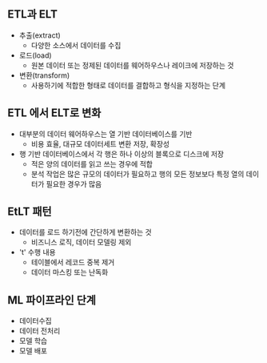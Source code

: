 ## ETL과 ELT
- 추출(extract)
    - 다양한 소스에서 데이터를 수집
- 로드(load)
    - 원본 데이터 또는 정제된 데이터를 웨어하우스나 레이크에 저장하는 것
- 변환(transform)
    - 사용하기에 적합한 형태로 데이터를 결합하고 형식을 지정하는 단계

## ETL 에서 ELT로 변화
- 대부분의 데이터 웨어하우스는 열 기반 데이터베이스를 기반
    - 비용 효율, 대규모 데이터세트 변환 저장, 확장성
- 행 기반 데이터베이스에서 각 행은 하나 이상의 블록으로 디스크에 저장
    - 적은 양의 데이터를 읽고 쓰는 경우에 적합
    - 분석 작업은 많은 규모의 데이터가 필요하고 행의 모든 정보보다 특정 열의 데이터가 필요한 경우가 많음


## EtLT 패턴
- 데이터를 로드 하기전에 간단하게 변환하는 것
    - 비즈니스 로직, 데이터 모델링 제외
- 't' 수행 내용
    - 테이블에서 레코드 중복 제거
    - 데이터 마스킹 또는 난독화

## ML 파이프라인 단계
- 데이터수집
- 데이터 전처리
- 모델 학습
- 모델 배포